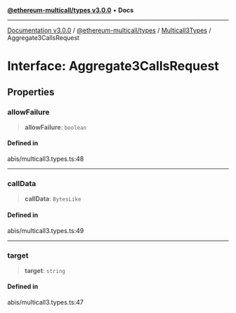 [**@ethereum-multicall/types v3.0.0**](../../../README.md) • **Docs**

***

[Documentation v3.0.0](../../../../../packages.md) / [@ethereum-multicall/types](../../../README.md) / [Multicall3Types](../README.md) / Aggregate3CallsRequest

# Interface: Aggregate3CallsRequest

## Properties

### allowFailure

> **allowFailure**: `boolean`

#### Defined in

abis/multicall3.types.ts:48

***

### callData

> **callData**: `BytesLike`

#### Defined in

abis/multicall3.types.ts:49

***

### target

> **target**: `string`

#### Defined in

abis/multicall3.types.ts:47

